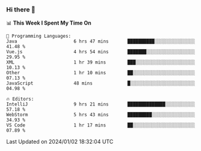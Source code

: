 ### Hi there 👋

<!--
**asdf12303116/asdf12303116** is a ✨ _special_ ✨ repository because its `README.md` (this file) appears on your GitHub profile.

Here are some ideas to get you started:

- 🔭 I’m currently working on ...
- 🌱 I’m currently learning ...
- 👯 I’m looking to collaborate on ...
- 🤔 I’m looking for help with ...
- 💬 Ask me about ...
- 📫 How to reach me: ...
- 😄 Pronouns: ...
- ⚡ Fun fact: ...
-->

<!--START_SECTION:waka-->
📊 **This Week I Spent My Time On** 

```text
💬 Programming Languages: 
Java                     6 hrs 47 mins       ██████████░░░░░░░░░░░░░░░   41.48 % 
Vue.js                   4 hrs 54 mins       ███████░░░░░░░░░░░░░░░░░░   29.95 % 
XML                      1 hr 39 mins        ███░░░░░░░░░░░░░░░░░░░░░░   10.13 % 
Other                    1 hr 10 mins        ██░░░░░░░░░░░░░░░░░░░░░░░   07.13 % 
JavaScript               48 mins             █░░░░░░░░░░░░░░░░░░░░░░░░   04.98 % 

🔥 Editors: 
IntelliJ                 9 hrs 21 mins       ██████████████░░░░░░░░░░░   57.18 % 
WebStorm                 5 hrs 43 mins       █████████░░░░░░░░░░░░░░░░   34.93 % 
VS Code                  1 hr 17 mins        ██░░░░░░░░░░░░░░░░░░░░░░░   07.89 % 
```


 Last Updated on 2024/01/02 18:32:04 UTC
<!--END_SECTION:waka-->
